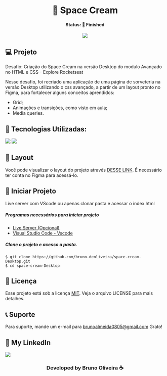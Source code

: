 <h1 align="center"> 🍨 Space Cream </h1>
<h4 align="center"> Status: 🚀 Finished </h4>

<p align="center">
  <img src="https://github.com/bruno-deoliveira/space-cream-Desktop/assets/109918729/69597c48-ae34-4fba-a5aa-1f3f2cbf3958"
</p>

## 💻 Projeto
Desafio: Criação do Space Cream na versão Desktop do modulo Avançado no HTML e CSS - Explore Rocketseat

Nesse desafio, foi recriado uma aplicação de uma página de sorveteria na versão Desktop utilizando o css avançado, a partir de um layout pronto no Figma, para fortalecer alguns conceitos aprendidos:
- Grid;
- Animações e transições, como visto em aula;
- Media queries.

## 🚀 Tecnologias Utilizadas:
<div>
  <img src="https://img.shields.io/badge/HTML5-E34F26?style=for-the-badge&logo=html5&logoColor=white"/>
  <img src="https://img.shields.io/badge/CSS3-1572B6?style=for-the-badge&logo=css3&logoColor=white"/>
</div>

## 🔖 Layout
Você pode visualizar o layout do projeto através [DESSE LINK](https://www.figma.com/file/GIMPtlffoDxvuZ7PK8uGND/Stage-03---Grid-com-anima%C3%A7%C3%B5es-(Copy)?type=design&node-id=0-1&mode=design&t=UyQ2frQecHe8BUVs-0). É necessário ter conta no Figma para acessá-lo.

## 💾 Iniciar Projeto
Live server com VScode ou apenas clonar pasta e acessar o index.html
<h5> Programas necessários para iniciar projeto </h5>

- [Live Server (Opcional)](https://marketplace.visualstudio.com/items?itemName=ritwickdey.LiveServer)
- [Visual Studio Code - Vscode](https://code.visualstudio.com/)

<h5> Clone o projeto e acesso a pasta. </h5>

```
$ git clone https://github.com/bruno-deoliveira/space-cream-Desktop.git
$ cd space-cream-Desktop
```
## 📝 Licença
Esse projeto está sob a licença [MIT](https://github.com/bruno-deoliveira/space-cream-Desktop/new/main). Veja o arquivo LICENSE para mais detalhes.

## 📞 Suporte
Para suporte, mande um e-mail para brunoalmeida0805@gmail.com Grato!

## 🔎 My LinkedIn 
<a href="https://www.linkedin.com/in/bruno-almeida-deoliveira"><img src="https://img.shields.io/badge/LinkedIn-0077B5?style=for-the-badge&logo=linkedin&logoColor=white"/></a>

<h3 align="center">Developed by Bruno Oliveira ☕</h3>
